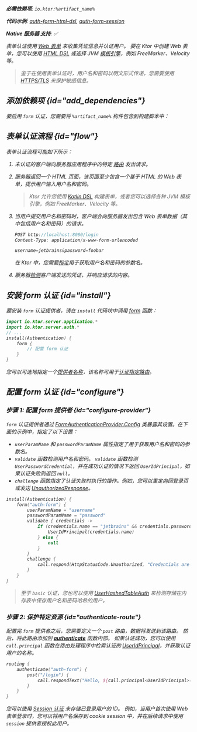 [//]: # (title: Ktor 服务器中的表单认证)

<show-structure for="chapter" depth="2"/>

<var name="artifact_name" value="ktor-server-auth"/>

<tldr>
<p>
<b>必需依赖项</b>: <code>io.ktor:%artifact_name%</code>
</p>
<p>
<b>代码示例</b>:
<a href="https://github.com/ktorio/ktor-documentation/tree/%ktor_version%/codeSnippets/snippets/auth-form-html-dsl">auth-form-html-dsl</a>,
<a href="https://github.com/ktorio/ktor-documentation/tree/%ktor_version%/codeSnippets/snippets/auth-form-session">auth-form-session</a>
</p>
<p>
    <b><Links href="/ktor/server-native" summary="Ktor 支持 Kotlin/Native，并允许您在没有额外运行时或虚拟机的情况下运行服务器。">Native 服务器</Links> 支持</b>: ✅
</p>
</tldr>

表单认证使用 [Web 表单](https://developer.mozilla.org/en-US/docs/Learn/Forms) 来收集凭证信息并认证用户。
要在 Ktor 中创建 Web 表单，您可以使用 [HTML DSL](server-html-dsl.md#html_response) 或选择 JVM [模板引擎](server-templating.md)，例如 FreeMarker、Velocity 等。

> 鉴于在使用表单认证时，用户名和密码以明文形式传递，您需要使用 [HTTPS/TLS](server-ssl.md) 来保护敏感信息。

## 添加依赖项 {id="add_dependencies"}
要启用 `form` 认证，您需要将 `%artifact_name%` 构件包含到构建脚本中：

<Tabs group="languages">
    <TabItem title="Gradle (Kotlin)" group-key="kotlin">
        <code-block lang="Kotlin" code="            implementation(&quot;io.ktor:%artifact_name%:$ktor_version&quot;)"/>
    </TabItem>
    <TabItem title="Gradle (Groovy)" group-key="groovy">
        <code-block lang="Groovy" code="            implementation &quot;io.ktor:%artifact_name%:$ktor_version&quot;"/>
    </TabItem>
    <TabItem title="Maven" group-key="maven">
        <code-block lang="XML" code="            &lt;dependency&gt;&#10;                &lt;groupId&gt;io.ktor&lt;/groupId&gt;&#10;                &lt;artifactId&gt;%artifact_name%-jvm&lt;/artifactId&gt;&#10;                &lt;version&gt;${ktor_version}&lt;/version&gt;&#10;            &lt;/dependency&gt;"/>
    </TabItem>
</Tabs>

## 表单认证流程 {id="flow"}

表单认证流程可能如下所示：

1.  未认证的客户端向服务器应用程序中的特定 [路由](server-routing.md) 发出请求。
2.  服务器返回一个 HTML 页面，该页面至少包含一个基于 HTML 的 Web 表单，提示用户输入用户名和密码。
    > Ktor 允许您使用 [Kotlin DSL](server-html-dsl.md) 构建表单，或者您可以选择各种 JVM 模板引擎，例如 FreeMarker、Velocity 等。
3.  当用户提交用户名和密码时，客户端会向服务器发出包含 Web 表单数据（其中包括用户名和密码）的请求。

    ```kotlin
    POST http://localhost:8080/login
    Content-Type: application/x-www-form-urlencoded
    
    username=jetbrains&password=foobar
    
    ```

    在 Ktor 中，您需要[指定](#configure-provider)用于获取用户名和密码的参数名。

4.  服务器[检测](#configure-provider)客户端发送的凭证，并响应请求的内容。

## 安装 form 认证 {id="install"}
要安装 `form` 认证提供者，请在 `install` 代码块中调用 [form](https://api.ktor.io/ktor-server-auth/io.ktor.server.auth/form.html) 函数：

```kotlin
import io.ktor.server.application.*
import io.ktor.server.auth.*
// ...
install(Authentication) {
    form {
        // 配置 form 认证
    }
}
```

您可以可选地指定一个[提供者名称](server-auth.md#provider-name)，该名称可用于[认证指定路由](#authenticate-route)。

## 配置 form 认证 {id="configure"}

### 步骤 1: 配置 form 提供者 {id="configure-provider"}
`form` 认证提供者通过 [FormAuthenticationProvider.Config](https://api.ktor.io/ktor-server-auth/io.ktor.server.auth/-form-authentication-provider/-config/index.html) 类暴露其设置。在下面的示例中，指定了以下设置：
*   `userParamName` 和 `passwordParamName` 属性指定了用于获取用户名和密码的参数名。
*   `validate` 函数检测用户名和密码。
    `validate` 函数检测 `UserPasswordCredential`，并在成功认证的情况下返回 `UserIdPrincipal`，如果认证失败则返回 `null`。
*   `challenge` 函数指定了认证失败时执行的操作。例如，您可以重定向回登录页或发送 [UnauthorizedResponse](https://api.ktor.io/ktor-server-auth/io.ktor.server.auth/-unauthorized-response/index.html)。

```kotlin
install(Authentication) {
    form("auth-form") {
        userParamName = "username"
        passwordParamName = "password"
        validate { credentials ->
            if (credentials.name == "jetbrains" && credentials.password == "foobar") {
                UserIdPrincipal(credentials.name)
            } else {
                null
            }
        }
        challenge {
            call.respond(HttpStatusCode.Unauthorized, "Credentials are not valid")
        }
    }
}
```

> 至于 `basic` 认证，您也可以使用 [UserHashedTableAuth](server-basic-auth.md#validate-user-hash) 来检测存储在内存表中保存用户名和密码哈希的用户。

### 步骤 2: 保护特定资源 {id="authenticate-route"}

配置完 `form` 提供者之后，您需要定义一个 `post` 路由，数据将发送到该路由。
然后，将此路由添加到 **[authenticate](server-auth.md#authenticate-route)** 函数内部。
如果认证成功，您可以使用 `call.principal` 函数在路由处理程序中检索认证的 [UserIdPrincipal](https://api.ktor.io/ktor-server-auth/io.ktor.server.auth/-user-id-principal/index.html)，并获取认证用户的名称。

```kotlin
routing {
    authenticate("auth-form") {
        post("/login") {
            call.respondText("Hello, ${call.principal<UserIdPrincipal>()?.name}!")
        }
    }
}
```

您可以使用 [Session 认证](server-session-auth.md) 来存储已登录用户的 ID。
例如，当用户首次使用 Web 表单登录时，您可以将用户名保存到 cookie session 中，并在后续请求中使用 `session` 提供者授权此用户。
